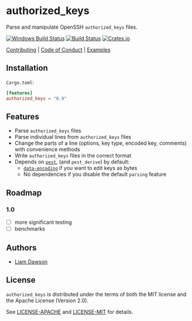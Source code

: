 # authorized_keys

Parse and manipulate OpenSSH `authorized_keys` files.

[![Windows Build Status](https://ci.appveyor.com/api/projects/status/gm7dto6llk0mgrsr?svg=true)](https://ci.appveyor.com/project/liamdawson/authorized-keys)
[![Build Status](https://travis-ci.com/hubauth/authorized_keys.svg?branch=master)](https://travis-ci.com/hubauth/authorized_keys)
[![Crates.io](https://img.shields.io/crates/v/authorized_keys.svg)](https://crates.io/crates/authorized_keys)

  [Contributing](https://github.com/hubauth/authorized_keys/CONTRIBUTING.md)
| [Code of Conduct](https://github.com/hubauth/authorized_keys/CODE_OF_CONDUCT.md)
| [Examples](https://github.com/hubauth/authorized_keys/examples/)

## Installation

`Cargo.toml`:

```toml
[features]
authorized_keys = "0.9"
```

## Features

* Parse `authorized_keys` files
* Parse individual lines from `authorized_keys` files
* Change the parts of a line (options, key type, encoded key, comments)
  with convenience methods
* Write `authorized_keys` files in the correct format
* Depends on [`pest`], (and `pest_derive`) by default:
  * [`data-encoding`] if you want to edit keys as bytes
  * No dependencies if you disable the default `parsing` feature

## Roadmap

### 1.0

* [ ] more significant testing
* [ ] benchmarks

## Authors

* [Liam Dawson](https://github.com/liamdawson)

## License

`authorized_keys` is distributed under the terms of both the MIT license and the
Apache License (Version 2.0).

See [LICENSE-APACHE](LICENSE-APACHE) and [LICENSE-MIT](LICENSE-MIT) for details.

[`pest`]: https://pest.rs
[`data-encoding`]: https://github.com/ia0/data-encoding
